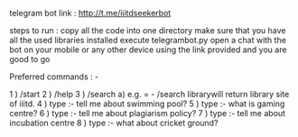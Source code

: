 telegram bot link : 
http://t.me/iiitdseekerbot

steps to run :
copy all the code into one directory
make sure that you have all the used libraries installed
execute telegrambot.py
open a chat with the bot on your mobile or any other device using the link provided
and you are good to go

Preferred commands : - 

1 ) /start
2 ) /help 
3 ) /search <enter a word you want to search on iiitd website>
    a) e.g. = - /search librarywill return library site of iiitd. 
4 ) type :- tell me about swimming pool?
5 ) type :- what is gaming centre?
6 ) type :- tell me about plagiarism policy?
7 ) type :- tell me about incubation centre
8 ) type :- what about cricket ground?  